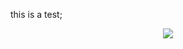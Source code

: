 this is a test;

<div align="center">

![](http://image.wenzhihuai.com/images/20171121090614.png)

</div>


